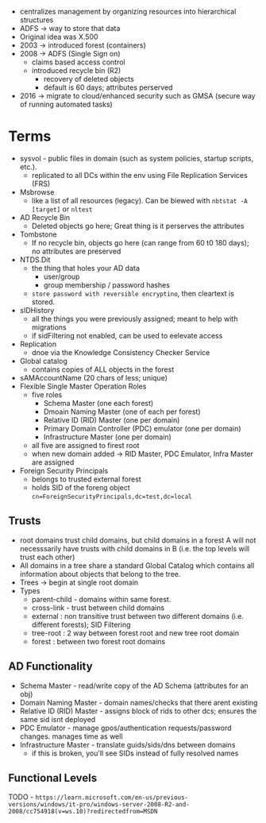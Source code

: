 * centralizes management by organizing resources into hierarchical structures
* ADFS -> way to store that data 
* Original idea was X.500
* 2003 -> introduced forest (containers)
* 2008 -> ADFS (Single Sign on)
    * claims based access control
    * introduced recycle bin (R2)
        * recovery of deleted objects
        * default is 60 days; attributes perserved
* 2016 -> migrate to cloud/enhanced security such as GMSA (secure way of running automated tasks)


# Terms
* sysvol - public files in domain (such as system policies, startup scripts, etc.). 
    * replicated to all DCs within the env using File Replication Services (FRS)
* Msbrowse 
    * like a list of all resources (legacy). Can be biewed with `nbtstat -A [target]` or `nltest`
* AD Recycle Bin
    * Deleted objects go here; Great thing is it perserves the attributes
* Tombstone
    * If no recycle bin, objects go here (can range from 60 t0 180 days); no attributes are preserved
* NTDS.Dit
    * the thing that holes your AD data 
        * user/group
        * group membership / password hashes
    * `store password with reversible encryptino`, then cleartext is stored.
* sIDHistory
    * all the things you were previously assigned; meant to help with migrations
    * if sidFiltering not enabled, can be used to eelevate access
* Replication
    * dnoe via the Knowledge Consistency Checker Service
* Global catalog
    * contains copies of ALL objects in the forest
* sAMAccountName (20 chars of less; unique)
* Flexible Single Master Operation Roles
    * five roles
        * Schema Master (one each forest)
        * Dmoain Naming Master (one of each per forest)
        * Relative ID (RID) Master (one per domain)
        * Primary Domain Controller (PDC) emulator (one per domain)
        * Infrastructure Master (one per domain)
    * all five are assigned to firest root
    * when new domain added -> RID Master, PDC Emulator, Infra Master are assigned
* Foreign Security Principals
    * belongs to trusted external forest
    * holds SID of the foreng object
        `cn=ForeignSecurityPrincipals,dc=test,dc=local`

## Trusts
* root domains trust child domains, but child domains in a forest A will not necesssarily have trusts with child domains in B (i.e. the top levels will trust each other)
* All domains in a tree share a standard Global Catalog which contains all information about objects that belong to the tree.
* Trees -> begin at single root domain
* Types
    - parent-child - domains within same forest.
    - cross-link - trust between child domains
    - external : non transitive trust between two different domains (i.e. different forests); SID Filtering
    - tree-root : 2 way between forest root and new tree root domain
    - forest : between two forest root domains

## AD Functionality
* Schema Master - read/write copy of the AD Schema (attributes for an obj)
* Domain Naming Master - domain names/checks that there arent existing
* Relative ID (RID) Master - assigns block of rids to other dcs; ensures the same sid isnt deployed
* PDC Emulator - manage gpos/authentication requests/password changes. manages time as well
* Infrastructure Master - translate guids/sids/dns between domains
    - if this is broken, you'll see SIDs instead of fully resolved names


## Functional Levels
TODO - `https://learn.microsoft.com/en-us/previous-versions/windows/it-pro/windows-server-2008-R2-and-2008/cc754918(v=ws.10)?redirectedfrom=MSDN`